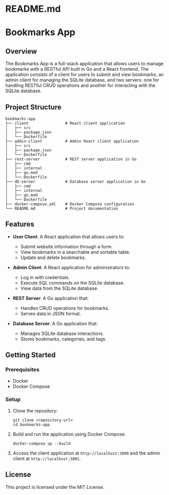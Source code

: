 # README.md

# Bookmarks App

## Overview

The Bookmarks App is a full-stack application that allows users to manage bookmarks with a RESTful API built in Go and a React frontend. The application consists of a client for users to submit and view bookmarks, an admin client for managing the SQLite database, and two servers: one for handling RESTful CRUD operations and another for interacting with the SQLite database.

## Project Structure

```
bookmarks-app
├── client                # React client application
│   ├── src
│   ├── package.json
│   └── Dockerfile
├── admin-client          # Admin React client application
│   ├── src
│   ├── package.json
│   └── Dockerfile
├── rest-server           # REST server application in Go
│   ├── cmd
│   ├── internal
│   ├── go.mod
│   └── Dockerfile
├── db-server             # Database server application in Go
│   ├── cmd
│   ├── internal
│   ├── go.mod
│   └── Dockerfile
├── docker-compose.yml    # Docker Compose configuration
└── README.md             # Project documentation
```

## Features

- **User Client**: A React application that allows users to:
  - Submit website information through a form.
  - View bookmarks in a searchable and sortable table.
  - Update and delete bookmarks.

- **Admin Client**: A React application for administrators to:
  - Log in with credentials.
  - Execute SQL commands on the SQLite database.
  - View data from the SQLite database.

- **REST Server**: A Go application that:
  - Handles CRUD operations for bookmarks.
  - Serves data in JSON format.

- **Database Server**: A Go application that:
  - Manages SQLite database interactions.
  - Stores bookmarks, categories, and tags.

## Getting Started

### Prerequisites

- Docker
- Docker Compose

### Setup

1. Clone the repository:
   ```
   git clone <repository-url>
   cd bookmarks-app
   ```

2. Build and run the application using Docker Compose:
   ```
   docker-compose up --build
   ```

3. Access the client application at `http://localhost:3000` and the admin client at `http://localhost:3001`.

## License

This project is licensed under the MIT License.